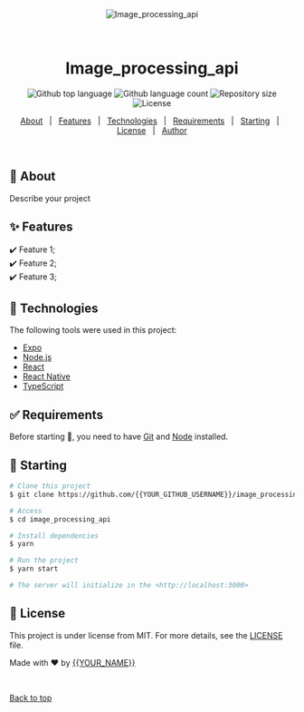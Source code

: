 <div align="center" id="top"> 
  <img src="./.github/app.gif" alt="Image_processing_api" />

  &#xa0;

  <!-- <a href="https://image_processing_api.netlify.app">Demo</a> -->
</div>

<h1 align="center">Image_processing_api</h1>

<p align="center">
  <img alt="Github top language" src="https://img.shields.io/github/languages/top/{{YOUR_GITHUB_USERNAME}}/image_processing_api?color=56BEB8">

  <img alt="Github language count" src="https://img.shields.io/github/languages/count/{{YOUR_GITHUB_USERNAME}}/image_processing_api?color=56BEB8">

  <img alt="Repository size" src="https://img.shields.io/github/repo-size/{{YOUR_GITHUB_USERNAME}}/image_processing_api?color=56BEB8">

  <img alt="License" src="https://img.shields.io/github/license/{{YOUR_GITHUB_USERNAME}}/image_processing_api?color=56BEB8">

  <!-- <img alt="Github issues" src="https://img.shields.io/github/issues/{{YOUR_GITHUB_USERNAME}}/image_processing_api?color=56BEB8" /> -->

  <!-- <img alt="Github forks" src="https://img.shields.io/github/forks/{{YOUR_GITHUB_USERNAME}}/image_processing_api?color=56BEB8" /> -->

  <!-- <img alt="Github stars" src="https://img.shields.io/github/stars/{{YOUR_GITHUB_USERNAME}}/image_processing_api?color=56BEB8" /> -->
</p>

<!-- Status -->

<!-- <h4 align="center"> 
	🚧  Image_processing_api 🚀 Under construction...  🚧
</h4> 

<hr> -->

<p align="center">
  <a href="#dart-about">About</a> &#xa0; | &#xa0; 
  <a href="#sparkles-features">Features</a> &#xa0; | &#xa0;
  <a href="#rocket-technologies">Technologies</a> &#xa0; | &#xa0;
  <a href="#white_check_mark-requirements">Requirements</a> &#xa0; | &#xa0;
  <a href="#checkered_flag-starting">Starting</a> &#xa0; | &#xa0;
  <a href="#memo-license">License</a> &#xa0; | &#xa0;
  <a href="https://github.com/{{YOUR_GITHUB_USERNAME}}" target="_blank">Author</a>
</p>

<br>

## :dart: About ##

Describe your project

## :sparkles: Features ##

:heavy_check_mark: Feature 1;\
:heavy_check_mark: Feature 2;\
:heavy_check_mark: Feature 3;

## :rocket: Technologies ##

The following tools were used in this project:

- [Expo](https://expo.io/)
- [Node.js](https://nodejs.org/en/)
- [React](https://pt-br.reactjs.org/)
- [React Native](https://reactnative.dev/)
- [TypeScript](https://www.typescriptlang.org/)

## :white_check_mark: Requirements ##

Before starting :checkered_flag:, you need to have [Git](https://git-scm.com) and [Node](https://nodejs.org/en/) installed.

## :checkered_flag: Starting ##

```bash
# Clone this project
$ git clone https://github.com/{{YOUR_GITHUB_USERNAME}}/image_processing_api

# Access
$ cd image_processing_api

# Install dependencies
$ yarn

# Run the project
$ yarn start

# The server will initialize in the <http://localhost:3000>
```

## :memo: License ##

This project is under license from MIT. For more details, see the [LICENSE](LICENSE.md) file.


Made with :heart: by <a href="https://github.com/{{YOUR_GITHUB_USERNAME}}" target="_blank">{{YOUR_NAME}}</a>

&#xa0;

<a href="#top">Back to top</a>
